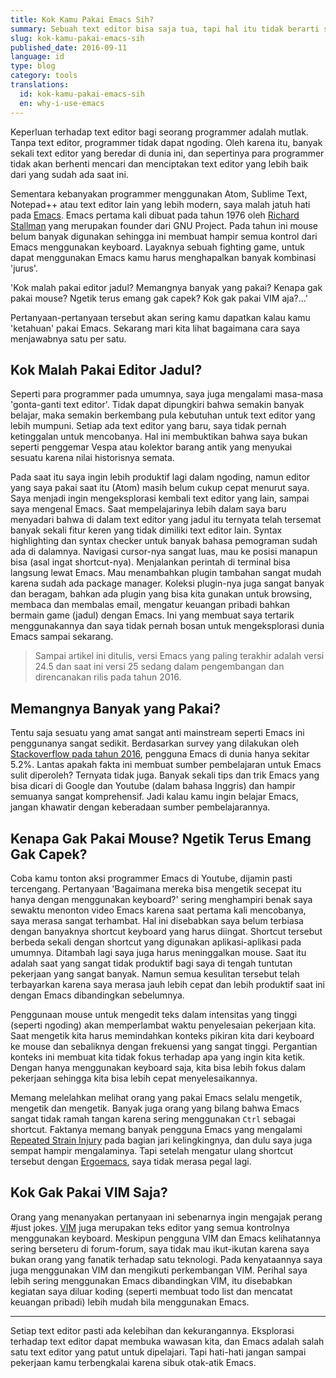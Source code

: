 ```yaml
---
title: Kok Kamu Pakai Emacs Sih?
summary: Sebuah text editor bisa saja tua, tapi hal itu tidak berarti sudah tidak relevan lagi dengan jaman sekarang. Bagi saya, Emacs adalah text editor favorit saya saat ini dan pada artikel ini, kamu akan mengetahui apa alasannya.
slug: kok-kamu-pakai-emacs-sih
published_date: 2016-09-11
language: id
type: blog
category: tools
translations:
  id: kok-kamu-pakai-emacs-sih
  en: why-i-use-emacs
---
```


Keperluan terhadap text editor bagi seorang programmer adalah mutlak. Tanpa text editor, programmer tidak dapat ngoding. Oleh karena itu, banyak sekali text editor yang beredar di dunia ini, dan sepertinya para programmer tidak akan berhenti mencari dan menciptakan text editor yang lebih baik dari yang sudah ada saat ini.

Sementara kebanyakan programmer menggunakan Atom, Sublime Text, Notepad++ atau text editor lain yang lebih modern, saya malah jatuh hati pada [Emacs](https://www.gnu.org/software/emacs/). Emacs pertama kali dibuat pada tahun 1976 oleh [Richard Stallman](https://en.wikipedia.org/wiki/RichardStallman) yang merupakan founder dari GNU Project. Pada tahun ini mouse belum banyak digunakan sehingga ini membuat hampir semua kontrol dari Emacs menggunakan keyboard. Layaknya sebuah fighting game, untuk dapat menggunakan Emacs kamu harus menghapalkan banyak kombinasi 'jurus'.

'Kok malah pakai editor jadul? Memangnya banyak yang pakai? Kenapa gak pakai mouse? Ngetik terus emang gak capek? Kok gak pakai VIM aja?...'

Pertanyaan-pertanyaan tersebut akan sering kamu dapatkan kalau kamu 'ketahuan' pakai Emacs. Sekarang mari kita lihat bagaimana cara saya menjawabnya satu per satu.

## Kok Malah Pakai Editor Jadul?

Seperti para programmer pada umumnya, saya juga mengalami masa-masa 'gonta-ganti text editor'. Tidak dapat dipungkiri bahwa semakin banyak belajar, maka semakin berkembang pula kebutuhan untuk text editor yang lebih mumpuni. Setiap ada text editor yang baru, saya tidak pernah ketinggalan untuk mencobanya. Hal ini membuktikan bahwa saya bukan seperti penggemar Vespa atau kolektor barang antik yang menyukai sesuatu karena nilai historisnya semata.

Pada saat itu saya ingin lebih produktif lagi dalam ngoding, namun editor yang saya pakai saat itu (Atom) masih belum cukup cepat menurut saya. Saya menjadi ingin mengeksplorasi kembali text editor yang lain, sampai saya mengenal Emacs. Saat mempelajarinya lebih dalam saya baru menyadari bahwa di dalam text editor yang jadul itu ternyata telah tersemat banyak sekali fitur keren yang tidak dimiliki text editor lain. Syntax highlighting dan syntax checker untuk banyak bahasa pemograman sudah ada di dalamnya. Navigasi cursor-nya sangat luas, mau ke posisi manapun bisa (asal ingat shortcut-nya). Menjalankan perintah di terminal bisa langsung lewat Emacs. Mau menambahkan plugin tambahan sangat mudah karena sudah ada package manager. Koleksi plugin-nya juga sangat banyak dan beragam, bahkan ada plugin yang bisa kita gunakan untuk browsing, membaca dan membalas email, mengatur keuangan pribadi bahkan bermain game (jadul) dengan Emacs. Ini yang membuat saya tertarik menggunakannya dan saya tidak pernah bosan untuk mengeksplorasi dunia Emacs sampai sekarang.

> Sampai artikel ini ditulis, versi Emacs yang paling terakhir adalah versi 24.5 dan saat ini versi 25 sedang dalam pengembangan dan direncanakan rilis pada tahun 2016.

## Memangnya Banyak yang Pakai?

Tentu saja sesuatu yang amat sangat anti mainstream seperti Emacs ini penggunanya sangat sedikit. Berdasarkan survey yang dilakukan oleh [Stackoverflow pada tahun 2016](http://stackoverflow.com/research/developer-survey-2016#technology-development-environments), pengguna Emacs di dunia hanya sekitar 5.2%. Lantas apakah fakta ini membuat sumber pembelajaran untuk Emacs sulit diperoleh? Ternyata tidak juga. Banyak sekali tips dan trik Emacs yang bisa dicari di Google dan Youtube (dalam bahasa Inggris) dan hampir semuanya sangat komprehensif. Jadi kalau kamu ingin belajar Emacs, jangan khawatir dengan keberadaan sumber pembelajarannya.

## Kenapa Gak Pakai Mouse? Ngetik Terus Emang Gak Capek?

Coba kamu tonton aksi programmer Emacs di Youtube, dijamin pasti tercengang. Pertanyaan 'Bagaimana mereka bisa mengetik secepat itu hanya dengan menggunakan keyboard?' sering menghampiri benak saya sewaktu menonton video Emacs karena saat pertama kali mencobanya, saya merasa sangat terhambat. Hal ini disebabkan saya belum terbiasa dengan banyaknya shortcut keyboard yang harus diingat. Shortcut tersebut berbeda sekali dengan shortcut yang digunakan aplikasi-aplikasi pada umumnya. Ditambah lagi saya juga harus meninggalkan mouse. Saat itu adalah saat yang sangat tidak produktif bagi saya di tengah tuntutan pekerjaan yang sangat banyak. Namun semua kesulitan tersebut telah terbayarkan karena saya merasa jauh lebih cepat dan lebih produktif saat ini dengan Emacs dibandingkan sebelumnya.

Penggunaan mouse untuk mengedit teks dalam intensitas yang tinggi (seperti ngoding) akan memperlambat waktu penyelesaian pekerjaan kita. Saat mengetik kita harus memindahkan konteks pikiran kita dari keyboard ke mouse dan sebaliknya dengan frekuensi yang sangat tinggi. Pergantian konteks ini membuat kita tidak fokus terhadap apa yang ingin kita ketik. Dengan hanya menggunakan keyboard saja, kita bisa lebih fokus dalam pekerjaan sehingga kita bisa lebih cepat menyelesaikannya.

Memang melelahkan melihat orang yang pakai Emacs selalu mengetik, mengetik dan mengetik. Banyak juga orang yang bilang bahwa Emacs sangat tidak ramah tangan karena sering menggunakan `Ctrl` sebagai shortcut. Faktanya memang banyak pengguna Emacs yang mengalami [Repeated Strain Injury](http://www.nhs.uk/Conditions/Repetitive-strain-injury/Pages/Introduction.aspx) pada bagian jari kelingkingnya, dan dulu saya juga sempat hampir mengalaminya. Tapi setelah mengatur ulang shortcut tersebut dengan [Ergoemacs](http://ergoemacs.github.io), saya tidak merasa pegal lagi.

## Kok Gak Pakai VIM Saja?

Orang yang menanyakan pertanyaan ini sebenarnya ingin mengajak perang \#just jokes. [VIM](http://www.vim.org) juga merupakan teks editor yang semua kontrolnya menggunakan keyboard. Meskipun pengguna VIM dan Emacs kelihatannya sering berseteru di forum-forum, saya tidak mau ikut-ikutan karena saya bukan orang yang fanatik terhadap satu teknologi. Pada kenyataannya saya juga menggunakan VIM dan mengikuti perkembangan VIM. Perihal saya lebih sering menggunakan Emacs dibandingkan VIM, itu disebabkan kegiatan saya diluar koding (seperti membuat todo list dan mencatat keuangan pribadi) lebih mudah bila menggunakan Emacs.

---

Setiap text editor pasti ada kelebihan dan kekurangannya. Eksplorasi terhadap text editor dapat membuka wawasan kita, dan Emacs adalah salah satu text editor yang patut untuk dipelajari. Tapi hati-hati jangan sampai pekerjaan kamu terbengkalai karena sibuk otak-atik Emacs.
